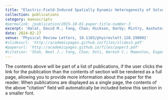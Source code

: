 ```yaml
---
title: "Electric-Field-Induced Spatially Dynamic Heterogeneity of Solvent Motion and Cation Transference in Electrolytes"
collection: publications
category: manuscripts
#permalink: /publication/2015-10-01-paper-title-number-3
excerpt: 'Halat, David M.; Fang, Chao; Hickson, Darby; Mistry, Aashutosh; Reimer, Jeffrey A.; Balsara, Nitash P.; Wang, Rui'
date: 2024-02-27
venue: 'Physical Review Letters, 10.1103/physrevlett.128.198002'
#slidesurl: 'http://academicpages.github.io/files/slides3.pdf'
#paperurl: 'http://academicpages.github.io/files/paper3.pdf'
#citation: 'Shah, Neel J.; Fang, Chao; Osti, Naresh C.; Mamontov, Eugene; Yu, Xiaopeng; Lee, Jaeyong; Watanabe, Hiroshi; Wang, Rui; Balsara, Nitash P.'
---
```


The contents above will be part of a list of publications, if the user clicks the link for the publication than the contents of section will be rendered as a full page, allowing you to provide more information about the paper for the reader. When publications are displayed as a single page, the contents of the above "citation" field will automatically be included below this section in a smaller font.

